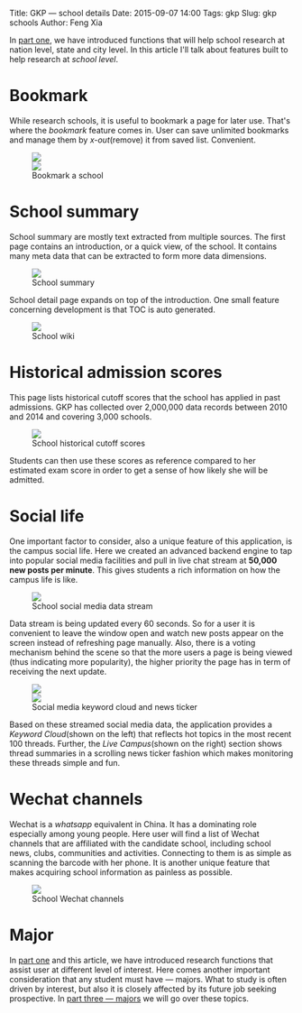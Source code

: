 Title: GKP &mdash; school details
Date: 2015-09-07 14:00
Tags: gkp
Slug: gkp schools
Author: Feng Xia

In [part one]({filename}/workspace/gkp/introduction.md), we have
introduced functions that will help school
research at nation level, state and city level. In this article
I'll talk about features built to help research at _school level_.

# Bookmark

While research schools, it is useful to bookmark a page for later
use. That's where the _bookmark_ feature comes in. User can save
unlimited bookmarks and manage them by _x-out_(remove) it from saved
list. Convenient.

<figure class="row">
    <div class="col s6">
    <img class="img-responsive center" src="/images/gkp_9.png" />
    </div><div class="col s6">
    <img class="img-responsive center" src="/images/gkp_10.png" />
    </div>
    <figcaption>Bookmark a school</figcaption>
</figure>

# School summary

School summary are mostly text extracted from multiple sources.  The
first page contains an introduction, or a quick view, of the school.
It contains many meta data that can be extracted to form more data
dimensions.

<figure class="s12 center">
    <img src="/images/gkp_11.png"/>
    <figcaption>School summary</figcaption>
</figure>

School detail page expands on top of the introduction. One small feature
concerning development is that TOC is auto generated.

<figure class="s12 center">
    <img  src="/images/gkp_12.png"/>
    <figcaption>School wiki</figcaption>
</figure>

# Historical admission scores

This page lists historical cutoff scores that the school has applied
in past admissions. GKP has collected over 2,000,000 data records
between 2010 and 2014 and covering 3,000 schools.

<figure class="s12 center">
    <img src="/images/gkp_13.png"/>
    <figcaption>School historical cutoff scores</figcaption>
</figure>

Students can then use these scores as reference compared to her
estimated exam score in order to get a sense of how likely she will be
admitted.

# Social life

One important factor to consider, also a unique feature of this
application, is the campus social life. Here we created an advanced
backend engine to tap into popular social media facilities and pull in
live chat stream at **50,000 new posts per minute**. This gives
students a rich information on how the campus life is like.

<figure class="s12 center">
    <img  src="/images/gkp_14.png"/>
    <figcaption>School social media data stream</figcaption>
</figure>

Data stream is being updated every 60 seconds. So for a user it is
convenient to leave the window open and watch new posts appear on the
screen instead of refreshing page manually.  Also, there is a voting
mechanism behind the scene so that the more users a page is being
viewed (thus indicating more popularity), the higher priority the page
has in term of receiving the next update.

<figure class="row">
  <div class="col s6">
    <img class="img-responsive center" src="/images/gkp_15.png"/>
  </div><div class="col s6">
    <img class="img-responsive center" src="/images/gkp_16.png"/>
  </div>
  <figcaption>Social media keyword cloud and news ticker</figcaption>
</figure>

Based on these streamed social media data, the application provides a
_Keyword Cloud_(shown on the left) that reflects hot topics in the
most recent 100 threads.  Further, the _Live Campus_(shown on the
right) section shows thread summaries in a scrolling news ticker
fashion which makes monitoring these threads simple and fun.

# Wechat channels

Wechat is a _whatsapp_ equivalent in China. It has a dominating role
especially among young people. Here user will find a list of Wechat
channels that are affiliated with the candidate school, including
school news, clubs, communities and activities. Connecting to them is
as simple as scanning the barcode with her phone. It is another unique
feature that makes acquiring school information as painless as
possible.

<figure class="s12 center">
    <img  src="/images/gkp_17.png"/>
    <figcaption>School Wechat channels</figcaption>
</figure>

# Major

In [part one]({filename}/workspace/gkp/introduction.md) and this
article, we have introduced research functions that assist user at
different level of interest. Here comes another important
consideration that any student must have &mdash; majors.  What to
study is often driven by interest, but also it is closely affected by
its future job seeking prospective. In [part three &mdash;
majors]({filename}/workspace/gkp/majors.md) we will go over these
topics.
